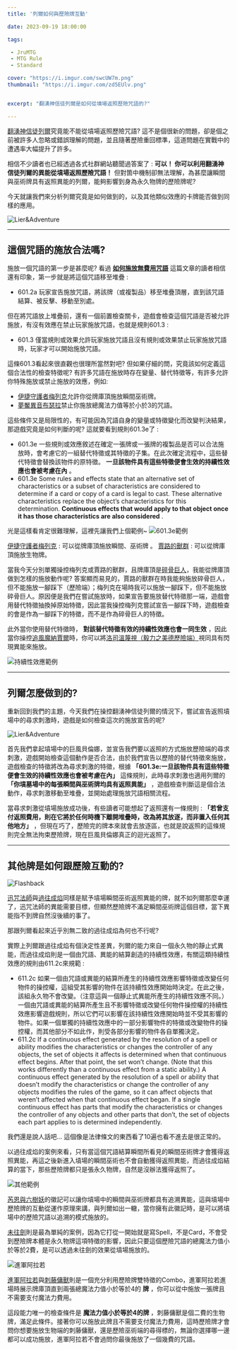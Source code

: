 ```yaml
---
title: '列爾如何與歷險牌互動'

date: 2023-09-19 18:00:00

tags: 

 - JruMTG
 - MTG Rule
 - Standard

cover: "https://i.imgur.com/swcUW7m.png"
thumbnail: "https://i.imgur.com/zd5EUlv.png"


excerpt: "翻湧神信徒列爾是如何從墳場返照歷險咒語的?"

---
```



[翻湧神信徒列爾](https://scryfall.com/card/mid/59/lier-disciple-of-the-drowned)究竟能不能從墳場返照歷險咒語? 這不是個很新的問題，卻是個之前被許多人忽略或錯誤理解的問題，並且隨著歷險重回標準，這道問題在實戰中的遭遇率大幅提升了許多。

相信不少讀者也已經透過各式社群網站聽聞過答案了 : **可以！ 你可以利用翻湧神信徒列爾的異能從墳場返照歷險咒語！** 但對箇中機制卻無法理解，為甚麼讓瞬間與巫術牌具有返照異能的列爾，能夠影響到身為永久物牌的歷險牌呢?

今天就讓我們來分析列爾究竟是如何做到的，以及其他類似效應的卡牌能否做到同樣的應用。

![Lier&Adventure](https://i.imgur.com/FObyPb2.jpg)

---

## 這個咒語的施放合法嗎?

施放一個咒語的第一步是甚麼呢? 看過 **[如何施放無費用咒語](https://guildmagesforum.tw/casting-spell-without-mana-cost/)** 這篇文章的讀者相信還有印象，第一步就是將這個咒語移至堆疊 :

- 601.2a
玩家宣告施放咒語，將該牌（或複製品）移至堆疊頂層，直到該咒語結算、被反擊、移動至別處。

但在將咒語放上堆疊前，還有一個前置檢查關卡，遊戲會檢查這個咒語是否被允許施放，有沒有效應在禁止玩家施放咒語，也就是規則601.3 :

- 601.3
僅當規則或效果允許玩家施放咒語且沒有規則或效果禁止玩家施放咒語時，玩家才可以開始施放咒語。

這條601.3看起來很直觀也很理所當然對吧? 但如果仔細的問，究竟該如何定義這個合法性的檢查特徵呢? 有許多咒語在施放時存在變量、替代特徵等，有許多允許你特殊施放或禁止施放的效應，例如:
- [伊捷守護者梅列克](https://scryfall.com/card/c20/220/melek-izzet-paragon)允許你從牌庫頂施放瞬間巫術牌。
- [夢魘異音布瑟拉](https://scryfall.com/card/emn/15b/brisela-voice-of-nightmares)禁止你施放總魔法力值等於小於3的咒語。

這些條件又是局限性的，有可能因為咒語自身的變量或特徵變化而改變判決結果，那遊戲究竟是如何判斷的呢? 這就要看到規則601.3e了 :

- 601.3e 
一些規則或效應敘述在確定一張牌或一張牌的複製品是否可以合法施放時，會考慮它的一組替代特徵或其特徵的子集。在此次確定流程中，這些替代特徵會替換該物件的原特徵。 **一旦該物件具有這些特徵便會生效的持續性效應也會被考慮在內** 。
- 601.3e 
Some rules and effects state that an alternative set of characteristics or a subset of characteristics are considered to determine if a card or copy of a card is legal to cast. These alternative characteristics replace the object’s characteristics for this determination. **Continuous effects that would apply to that object once it has those characteristics are also considered** .

光是這樣看肯定很難理解，這裡先讓我們上個範例~
![601.3e範例](https://i.imgur.com/ye2coQE.jpg)

[伊捷守護者梅列克](https://scryfall.com/card/c20/220/melek-izzet-paragon) : 可以從牌庫頂施放瞬間、巫術牌 。
[賈路的獸群](https://scryfall.com/card/w17/24/garruks-horde) : 可以從牌庫頂施放生物牌。 

當我今天分別單獨操控梅列克或賈路的獸群，且牌庫頂是[碎骨巨人](https://scryfall.com/card/eld/115/bonecrusher-giant-stomp)，我能從牌庫頂做到怎樣的施放動作呢? 答案顯而易見的，賈路的獸群在時我能夠施放碎骨巨人，但不能施放一腳踩下（歷險端）；梅列克在場時我可以施放一腳踩下，但不能施放碎骨巨人。原因便是我們在嘗試施放時，如果宣告要施放替代特徵那一端，遊戲會用替代特徵抽換掉原始特徵，因此當我操控梅列克嘗試宣告一腳踩下時，遊戲檢查的會是作為一腳踩下的特徵，而不是作為碎骨巨人的特徵。

此外當你使用替代特徵時， **對該替代特徵有效的持續性效應也會一同生效** ，因此當你操控[追風魔納賈爾](https://scryfall.com/card/dmu/208/najal-the-storm-runner)時，你可以將[洛司溫蔑視（毅力之美德歷險端）](https://scryfall.com/card/woe/115/virtue-of-persistence-locthwain-scorn)視同具有閃現異能來施放。

![持續性效應範例](https://i.imgur.com/eaLGn4u.jpg)

---

## 列爾怎麼做到的?

重新回到我們的主題，今天我們在操控翻湧神信徒列爾的情況下，嘗試宣告返照墳場中的尋求刺激時，遊戲是如何檢查這次的施放宣告的呢?

![Lier&Adventure](https://i.imgur.com/FObyPb2.jpg)

首先我們拿起墳場中的巨風貝倫娜，並宣告我們要以返照的方式施放歷險端的尋求刺激，遊戲開始檢查這個動作是否合法，由於我們宣告以歷險的替代特徵來施放，遊戲檢查的特徵將改為尋求刺激的特徵，根據 **「601.3e:一旦該物件具有這些特徵便會生效的持續性效應也會被考慮在內」** 這條規則，此時尋求刺激也適用列爾的 **「你墳墓場中的每張瞬間與巫術牌均具有返照異能」** ，遊戲檢查判斷這是個合法動作，尋求刺激移動至堆疊，並開始處理施放咒語相關流程。

當尋求刺激從墳場施放成功後，有些讀者可能想起了返照還有一條規則 : **「若曾支付返照費用，則在它將於任何時機下離開堆疊時，改為將其放逐，而非置入任何其他地方」** ，但現在巧了，歷險完的牌本來就會去放逐區，也就是說返照的這條規則完全無法拘束歷險牌，現在巨風貝倫娜真正的迴光返照了。

---

## 其他牌是如何跟歷險互動的?

![Flashback](https://i.imgur.com/WjPrTXC.jpg)

[迅咒法師](https://scryfall.com/card/mm3/50/snapcaster-mage)與[過往成焰](https://scryfall.com/card/mm3/105/past-in-flames)同樣是賦予墳場瞬間巫術返照異能的牌，就不如列爾那麼幸運了，迅咒法師的異能需要目標，但顯然歷險牌不滿足瞬間巫術牌這個目標，當下異能指不到牌自然沒後續的事了。

那跟列爾看起來近乎別無二致的過往成焰為何也不行呢?

實際上列爾跟過往成焰有個決定性差異，列爾的能力來自一個永久物的靜止式異能，而過往成焰則是一個由咒語、異能的結算創造的持續性效應，有關這類持續性效應的規則由611.2c來規範 :

- 611.2c 
如果一個由咒語或異能的結算所產生的持續性效應影響特徵或改變任何物件的操控權，這組受其影響的物件在該持續性效應開始時決定。在此之後，該組永久物不會改變。（注意這與一個靜止式異能所產生的持續性效應不同。）一個由咒語或異能的結算所產生且不影響特徵或改變任何物件操控權的持續性效應影響遊戲規則，所以它們可以影響在該持續性效應開始時並不受其影響的物件。如果一個單獨的持續性效應中的一部分影響物件的特徵或改變物件的操控權，而其他部分不如此作，則受各部分影響的物件各自單獨決定。
- 611.2c 
If a continuous effect generated by the resolution of a spell or ability modifies the characteristics or changes the controller of any objects, the set of objects it affects is determined when that continuous effect begins. After that point, the set won’t change. (Note that this works differently than a continuous effect from a static ability.) A continuous effect generated by the resolution of a spell or ability that doesn’t modify the characteristics or change the controller of any objects modifies the rules of the game, so it can affect objects that weren’t affected when that continuous effect began. If a single continuous effect has parts that modify the characteristics or changes the controller of any objects and other parts that don’t, the set of objects each part applies to is determined independently.

我們還是說人話吧... 這個像是法律條文的東西看了10遍也看不進去是很正常的。

以過往成焰的案例來看，只有當這個咒語結算瞬間所看見的瞬間巫術牌才會獲得返照異能，再這之後新進入墳場的瞬間巫術也不會自動獲得返照異能，而過往成焰結算的當下，那些歷險牌都只是張永久物牌，自然是沒辦法獲得返照了。

![其他範例](https://i.imgur.com/CNxFsUs.jpg)

[芮恩與六樹妖](https://scryfall.com/card/mh1/217/wrenn-and-six)的徽記可以讓你墳場中的瞬間與巫術牌都具有追溯異能，這與墳場中歷險牌的互動從運作原理來講，與列爾如出一轍，當你擁有此徽記時，是可以將墳場中的歷險咒語以追溯的模式施放的。

[未往劍](https://scryfall.com/card/mom/265/sword-of-once-and-future)則是最為單純的案例，因為它打從一開始就是寫Spell，不是Card，不會受到歷險牌本體是永久物牌這項特徵的影響，因此只要這個歷險咒語的總魔法力值小於等於2費，是可以透過未往劍的效果從墳場施放的。

![進軍阿拉若](https://i.imgur.com/5aZ5yjt.jpg)

[進軍阿拉若](https://scryfall.com/card/mom/230/invasion-of-alara-awaken-the-maelstrom)與[刺藤傭獸](https://scryfall.com/card/woe/164/bramble-familiar-fetch-quest)則是一個充分利用歷險牌雙特徵的Combo，進軍阿拉若進場時展示牌庫頂直到兩張總魔法力值小於等於4的 **牌** ，你可以從中施放一張牌且不需要支付魔法力費用。

這段能力唯一的檢查條件是 **魔法力值小於等於4的牌** ，刺藤傭獸是個二費的生物牌，滿足此條件。接著你可以施放此牌且不需要支付魔法力費用，這時歷險牌才會問你想要施放生物端的刺藤傭獸，還是歷險巫術端的尋得標的，無論你選擇哪一邊都可以成功施放，進軍阿拉若不會過問你最後施放了一個幾費的咒語。